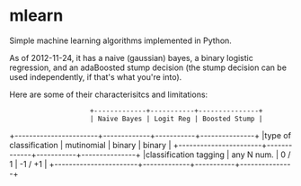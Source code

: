mlearn
======

Simple machine learning algorithms implemented in Python.

As of 2012-11-24, it has a naive (gaussian) bayes, a binary logistic regression, and 
an adaBoosted stump decision (the stump decision can be used independently, if that's 
what you're into).

Here are some of their characterisitcs and limitations:

                        +-------------+-----------+---------------+
                        | Naive Bayes | Logit Reg | Boosted Stump |
+-----------------------+-------------+-----------+---------------+
|type of classification | mutinomial  | binary    | binary        |
+-----------------------+-------------+-----------+---------------+
|classification tagging | any N num.  | 0 / 1     | -1 / +1       |
+-----------------------+-------------+-----------+---------------+
